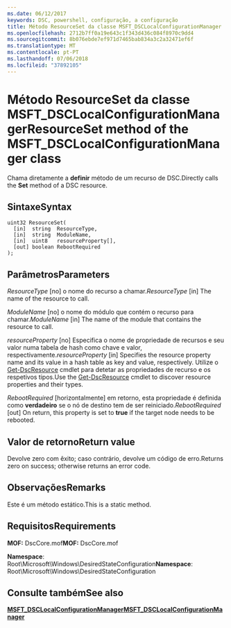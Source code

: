 ```yaml
---
ms.date: 06/12/2017
keywords: DSC, powershell, configuração, a configuração
title: Método ResourceSet da classe MSFT_DSCLocalConfigurationManager
ms.openlocfilehash: 2712b7ff0a19e643c1f343d436c084f8970c9dd4
ms.sourcegitcommit: 8b076ebde7ef971d7465bab834a3c2a32471ef6f
ms.translationtype: MT
ms.contentlocale: pt-PT
ms.lasthandoff: 07/06/2018
ms.locfileid: "37892105"
---
```

# <a name="resourceset-method-of-the-msftdsclocalconfigurationmanager-class"></a><span data-ttu-id="14ec0-103">Método ResourceSet da classe MSFT_DSCLocalConfigurationManager</span><span class="sxs-lookup"><span data-stu-id="14ec0-103">ResourceSet method of the MSFT_DSCLocalConfigurationManager class</span></span>

<span data-ttu-id="14ec0-104">Chama diretamente a **definir** método de um recurso de DSC.</span><span class="sxs-lookup"><span data-stu-id="14ec0-104">Directly calls the **Set** method of a DSC resource.</span></span>

## <a name="syntax"></a><span data-ttu-id="14ec0-105">Sintaxe</span><span class="sxs-lookup"><span data-stu-id="14ec0-105">Syntax</span></span>

```mof
uint32 ResourceSet(
  [in]  string  ResourceType,
  [in]  string  ModuleName,
  [in]  uint8   resourceProperty[],
  [out] boolean RebootRequired
);
```

## <a name="parameters"></a><span data-ttu-id="14ec0-106">Parâmetros</span><span class="sxs-lookup"><span data-stu-id="14ec0-106">Parameters</span></span>

<span data-ttu-id="14ec0-107">*ResourceType* \[no\] o nome do recurso a chamar.</span><span class="sxs-lookup"><span data-stu-id="14ec0-107">*ResourceType* \[in\] The name of the resource to call.</span></span>

<span data-ttu-id="14ec0-108">*ModuleName* \[no\] o nome do módulo que contém o recurso para chamar.</span><span class="sxs-lookup"><span data-stu-id="14ec0-108">*ModuleName* \[in\] The name of the module that contains the resource to call.</span></span>

<span data-ttu-id="14ec0-109">*resourceProperty* \[no\] Especifica o nome de propriedade de recursos e seu valor numa tabela de hash como chave e valor, respectivamente.</span><span class="sxs-lookup"><span data-stu-id="14ec0-109">*resourceProperty* \[in\] Specifies the resource property name and its value in a hash table as key and value, respectively.</span></span> <span data-ttu-id="14ec0-110">Utilize o [Get-DscResource](/powershell/module/PSDesiredStateConfiguration/Get-DscResource) cmdlet para detetar as propriedades de recurso e os respetivos tipos.</span><span class="sxs-lookup"><span data-stu-id="14ec0-110">Use the [Get-DscResource](/powershell/module/PSDesiredStateConfiguration/Get-DscResource) cmdlet to discover resource properties and their types.</span></span>

<span data-ttu-id="14ec0-111">*RebootRequired* \[horizontalmente\] em retorno, esta propriedade é definida como **verdadeiro** se o nó de destino tem de ser reiniciado.</span><span class="sxs-lookup"><span data-stu-id="14ec0-111">*RebootRequired* \[out\] On return, this property is set to **true** if the target node needs to be rebooted.</span></span>

## <a name="return-value"></a><span data-ttu-id="14ec0-112">Valor de retorno</span><span class="sxs-lookup"><span data-stu-id="14ec0-112">Return value</span></span>

<span data-ttu-id="14ec0-113">Devolve zero com êxito; caso contrário, devolve um código de erro.</span><span class="sxs-lookup"><span data-stu-id="14ec0-113">Returns zero on success; otherwise returns an error code.</span></span>

## <a name="remarks"></a><span data-ttu-id="14ec0-114">Observações</span><span class="sxs-lookup"><span data-stu-id="14ec0-114">Remarks</span></span>

<span data-ttu-id="14ec0-115">Este é um método estático.</span><span class="sxs-lookup"><span data-stu-id="14ec0-115">This is a static method.</span></span>

## <a name="requirements"></a><span data-ttu-id="14ec0-116">Requisitos</span><span class="sxs-lookup"><span data-stu-id="14ec0-116">Requirements</span></span>

<span data-ttu-id="14ec0-117">**MOF:** DscCore.mof</span><span class="sxs-lookup"><span data-stu-id="14ec0-117">**MOF:** DscCore.mof</span></span>

<span data-ttu-id="14ec0-118">**Namespace**: Root\Microsoft\Windows\DesiredStateConfiguration</span><span class="sxs-lookup"><span data-stu-id="14ec0-118">**Namespace**: Root\Microsoft\Windows\DesiredStateConfiguration</span></span>

## <a name="see-also"></a><span data-ttu-id="14ec0-119">Consulte também</span><span class="sxs-lookup"><span data-stu-id="14ec0-119">See also</span></span>

[<span data-ttu-id="14ec0-120">**MSFT_DSCLocalConfigurationManager**</span><span class="sxs-lookup"><span data-stu-id="14ec0-120">**MSFT_DSCLocalConfigurationManager**</span></span>](msft-dsclocalconfigurationmanager.md)